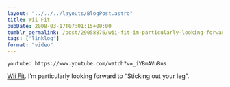 ```yaml
---
layout: "../../../layouts/BlogPost.astro"
title: Wii Fit
pubDate: 2008-03-17T07:01:15+00:00
tumblr_permalink: /post/29058876/wii-fit-im-particularly-looking-forward-to
tags: ["linklog"]
format: "video"
---
```


`youtube: https://www.youtube.com/watch?v=_iYBmAVuBns`

[Wii Fit][1]. I&rsquo;m particularly looking forward to &ldquo;Sticking out your leg&rdquo;.

[1]: https://www.youtube.com/watch?v=_iYBmAVuBns

